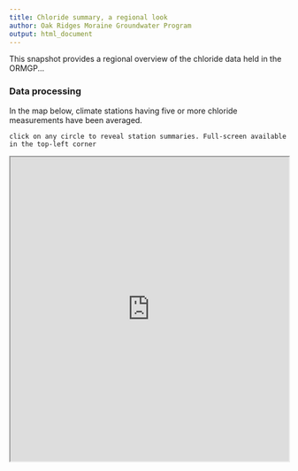 ```yaml
---
title: Chloride summary, a regional look
author: Oak Ridges Moraine Groundwater Program
output: html_document
---
```


This snapshot provides a regional overview of the chloride data held in the ORMGP...


### Data processing
In the map below, climate stations having five or more chloride measurements have been averaged.

`click on any circle to reveal station summaries. Full-screen available in the top-left corner`

<iframe src="https://golang.oakridgeswater.ca/pages/chem-chloride-map.html" width="100%" height="550" scrolling="no" allowfullscreen></iframe>
